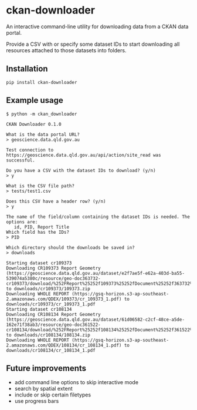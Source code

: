 # ckan-downloader
An interactive command-line utility for downloading data from a CKAN data portal.

Provide a CSV with or specify some dataset IDs to start downloading all resources attached to those datasets into folders. 

## Installation
```
pip install ckan-downloader
```

## Example usage
```
$ python -m ckan_downloader

CKAN Downloader 0.1.0

What is the data portal URL? 
> geoscience.data.qld.gov.au

Test connection to https://geoscience.data.qld.gov.au/api/action/site_read was successful.

Do you have a CSV with the dataset IDs to download? (y/n) 
> y

What is the CSV file path? 
> tests/test1.csv

Does this CSV have a header row? (y/n) 
> y

The name of the field/column containing the dataset IDs is needed. The options are:
   id, PID, Report Title
Which field has the IDs? 
> PID

Which directory should the downloads be saved in? 
> downloads

Starting dataset cr109373
Downloading CR109373 Report Geometry (https://geoscience.data.qld.gov.au/dataset/e2f7ae5f-e62a-403d-ba55-539074a5380c/resource/geo-doc363732-cr109373/download/%252FReport%25252f109373%25252fDocument%25252f363732%25252f109373.zip) to downloads/cr109373/109373.zip
Downloading WHOLE REPORT (https://gsq-horizon.s3-ap-southeast-2.amazonaws.com/QDEX/109373/cr_109373_1.pdf) to downloads/cr109373/cr_109373_1.pdf
Starting dataset cr108134
Downloading CR108134 Report Geometry (https://geoscience.data.qld.gov.au/dataset/61d06582-c2cf-48ce-a5de-162e71f38ab3/resource/geo-doc361522-cr108134/download/%252FReport%25252f108134%25252fDocument%25252f361522%25252f108134.zip) to downloads/cr108134/108134.zip
Downloading WHOLE REPORT (https://gsq-horizon.s3-ap-southeast-2.amazonaws.com/QDEX/108134/cr_108134_1.pdf) to downloads/cr108134/cr_108134_1.pdf

```

## Future improvements
* add command line options to skip interactive mode
* search by spatial extent
* include or skip certain filetypes
* use progress bars